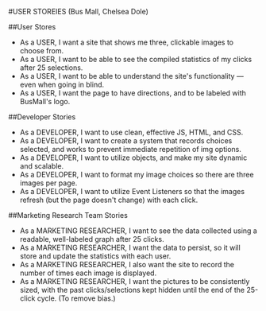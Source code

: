 #USER STOREIES (Bus Mall, Chelsea Dole)

##User Stores
* As a USER, I want a site that shows me three, clickable images to choose from.
* As a USER, I want to be able to see the compiled statistics of my clicks after 25 selections.
* As a USER, I want to be able to understand the site's functionality — even when going in blind.
* As a USER, I want the page to have directions, and to be labeled with BusMall's logo.

##Developer Stories
* As a DEVELOPER, I want to use clean, effective JS, HTML, and CSS.
* As a DEVELOPER, I want to create a system that records choices selected, and works to prevent immediate repetition of img options.
* As a DEVELOPER, I want to utilize objects, and make my site dynamic and scalable.
* As a DEVELOPER, I want to format my image choices so there are three images per page.
* As a DEVELOPER, I want to utilize Event Listeners so that the images refresh (but the page doesn't change) with each click.

##Marketing Research Team Stories
* As a MARKETING RESEARCHER, I want to see the data collected using a readable, well-labeled graph after 25 clicks.
* As a MARKETING RESEARCHER, I want the data to persist, so it will store and update the statistics with each user.
* As a MARKETING RESEARCHER, I also want the site to record the number of times each image is displayed.
* As a MARKETING RESEARCHER, I want the pictures to be consistently sized, with the past clicks/selections kept hidden until the end of the 25-click cycle. (To remove bias.)
